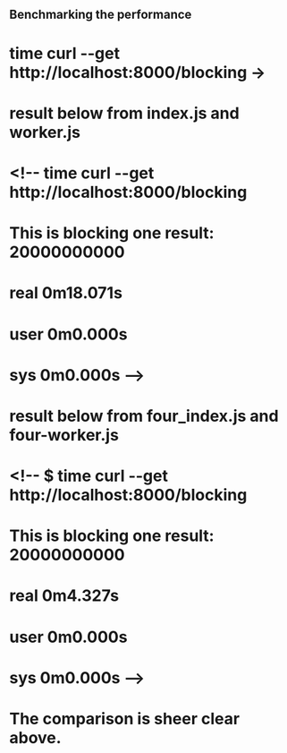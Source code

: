 ## Benchmarking the performance

# time curl --get http://localhost:8000/blocking -> 

# result below from index.js and worker.js

# <!-- time curl --get http://localhost:8000/blocking
# This is blocking one result: 20000000000
# real    0m18.071s
# user    0m0.000s
# sys     0m0.000s -->


# result below from four_index.js and four-worker.js

# <!-- $ time curl --get http://localhost:8000/blocking
# This is blocking one result: 20000000000
# real    0m4.327s
# user    0m0.000s
# sys     0m0.000s -->


# The comparison is sheer clear above.